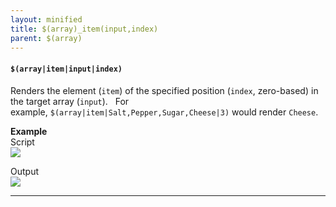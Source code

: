 ```yaml
---
layout: minified
title: $(array)_item(input,index)
parent: $(array)
---
```


#### `$(array|item|input|index)`
Renders the element (`item`) of the specified position (`index`, zero-based) in the target array (`input`).  
For example, `$(array|item|Salt,Pepper,Sugar,Cheese|3)` would render `Cheese`. 

**Example**<br/>
Script<br/>
![](https://nexiality.github.io/documentation/functions/image/$(array)_15.png)

Output<br/>
![](https://nexiality.github.io/documentation/functions/image/$(array)_16.png)

-----